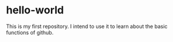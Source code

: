 # hello-world
This is my first repository. 
I intend to use it to learn about the basic functions of github. 
